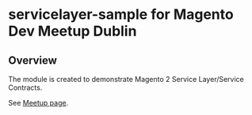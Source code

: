 # servicelayer-sample for Magento Dev Meetup Dublin

## Overview

The module is created to demonstrate Magento 2 Service Layer/Service Contracts.

See [Meetup page](https://www.meetup.com/Magento-Developers-Dublin/events/240782160/).
